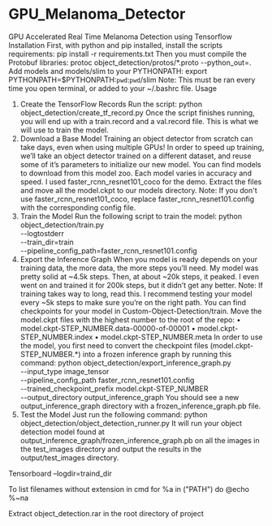 # GPU_Melanoma_Detector
GPU Accelerated Real Time Melanoma Detection using Tensorflow
Installation
First, with python and pip installed, install the scripts requirements:
pip install -r requirements.txt
Then you must compile the Protobuf libraries:
protoc object_detection/protos/*.proto --python_out=.
Add models and models/slim to your PYTHONPATH:
export PYTHONPATH=$PYTHONPATH:`pwd`:`pwd`/slim
Note: This must be ran every time you open terminal, or added to your ~/.bashrc file.
Usage
1) Create the TensorFlow Records
Run the script:
python object_detection/create_tf_record.py
Once the script finishes running, you will end up with a train.record and a val.record file. This is what we will use to train the model.
2) Download a Base Model
Training an object detector from scratch can take days, even when using multiple GPUs! In order to speed up training, we’ll take an object detector trained on a different dataset, and reuse some of it’s parameters to initialize our new model.
You can find models to download from this model zoo. Each model varies in accuracy and speed. I used faster_rcnn_resnet101_coco for the demo.
Extract the files and move all the model.ckpt to our models directory.
Note: If you don't use faster_rcnn_resnet101_coco, replace faster_rcnn_resnet101.config with the corresponding config file.
3) Train the Model
Run the following script to train the model:
python object_detection/train.py \
        --logtostderr \
        --train_dir=train \
        --pipeline_config_path=faster_rcnn_resnet101.config
4) Export the Inference Graph
When you model is ready depends on your training data, the more data, the more steps you’ll need. My model was pretty solid at ~4.5k steps. Then, at about ~20k steps, it peaked. I even went on and trained it for 200k steps, but it didn’t get any better.
Note: If training takes way to long, read this.
I recommend testing your model every ~5k steps to make sure you’re on the right path.
You can find checkpoints for your model in Custom-Object-Detection/train.
Move the model.ckpt files with the highest number to the root of the repo:
•	model.ckpt-STEP_NUMBER.data-00000-of-00001
•	model.ckpt-STEP_NUMBER.index
•	model.ckpt-STEP_NUMBER.meta
In order to use the model, you first need to convert the checkpoint files (model.ckpt-STEP_NUMBER.*) into a frozen inference graph by running this command:
python object_detection/export_inference_graph.py \
        --input_type image_tensor \
        --pipeline_config_path faster_rcnn_resnet101.config \
        --trained_checkpoint_prefix model.ckpt-STEP_NUMBER \
        --output_directory output_inference_graph
You should see a new output_inference_graph directory with a frozen_inference_graph.pb file.
5) Test the Model
Just run the following command:
python object_detection/object_detection_runner.py
It will run your object detection model found at output_inference_graph/frozen_inference_graph.pb on all the images in the test_images directory and output the results in the output/test_images directory.


Tensorboard –logdir=traind_dir


To list filenames without extension in cmd
for %a in ("PATH") do @echo %~na

Extract object_detection.rar in the root directory of project

